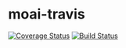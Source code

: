 moai-travis
===========
[![Coverage Status](https://img.shields.io/coveralls/eiriksm/moai-travis.svg)](https://coveralls.io/r/eiriksm/moai-travis)
[![Build Status](https://travis-ci.org/eiriksm/moai-travis.svg?branch=master)](https://travis-ci.org/eiriksm/moai-travis)
